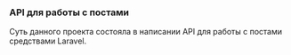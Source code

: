 ### API для работы с постами
Суть данного проекта состояла в написании API для работы с постами средствами Laravel.
